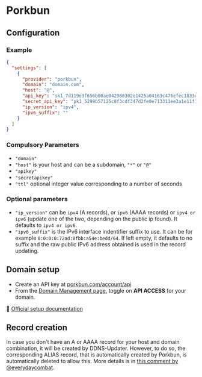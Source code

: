 # Porkbun

## Configuration

### Example

```json
{
  "settings": [
    {
      "provider": "porkbun",
      "domain": "domain.com",
      "host": "@",
      "api_key": "sk1_7d119e3f656b00ae042980302e1425a04163c476efec1833q3cb0w54fc6f5022",
      "secret_api_key": "pk1_5299b57125c8f3cdf347d2fe0e713311ee3a1e11f11a14942b26472593e35368",
      "ip_version": "ipv4",
      "ipv6_suffix": ""
    }
  ]
}
```

### Compulsory Parameters

- `"domain"`
- `"host"` is your host and can be a subdomain, `"*"` or `"@"`
- `"apikey"`
- `"secretapikey"`
- `"ttl"` optional integer value corresponding to a number of seconds

### Optional parameters

- `"ip_version"` can be `ipv4` (A records), or `ipv6` (AAAA records) or `ipv4 or ipv6` (update one of the two, depending on the public ip found). It defaults to `ipv4 or ipv6`.
- `"ipv6_suffix"` is the IPv6 interface indentifier suffix to use. It can be for example `0:0:0:0:72ad:8fbb:a54e:bedd/64`. If left empty, it defaults to no suffix and the raw public IPv6 address obtained is used in the record updating.

## Domain setup

- Create an API key at [porkbun.com/account/api](https://porkbun.com/account/api)
- From the [Domain Management page](https://porkbun.com/account/domainsSpeedy), toggle on **API ACCESS** for your domain.

💁 [Official setup documentation](https://kb.porkbun.com/article/190-getting-started-with-the-porkbun-dns-api)

## Record creation

In case you don't have an A or AAAA record for your host and domain combination, it will be created by DDNS-Updater.
However, to do so, the corresponding ALIAS record, that is automatically created by Porkbun, is automatically deleted to allow this.
More details is in [this comment by @everydaycombat](https://github.com/qdm12/ddns-updater/issues/546#issuecomment-1773960193).
